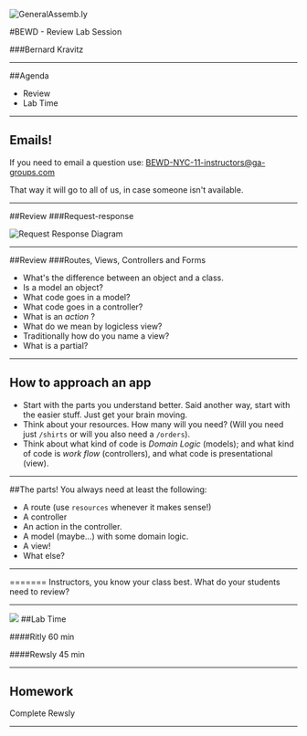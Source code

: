 ![GeneralAssemb.ly](https://github.com/generalassembly/ga-ruby-on-rails-for-devs/raw/master/images/ga.png "GeneralAssemb.ly")

#BEWD - Review Lab Session

###Bernard Kravitz

---


##Agenda

*	Review
*	Lab Time
	
---

## Emails! 

If you need to email a question use: [BEWD-NYC-11-instructors@ga-groups.com](mailto:BEWD-NYC-11-instructors@ga-groups.com)

That way it will go to all of us, in case someone isn't available. 

---


##Review
###Request-response

![Request Response Diagram](../../assets/rails/response_request.png)

---



##Review
###Routes, Views, Controllers and Forms

* What's the difference between an object and a class. 
* Is a model an object? 
* What code goes in a model? 
* What code goes in a controller? 
* What is an _action_ ? 
* What do we mean by logicless view? 
* Traditionally how do you name a view? 
* What is a partial? 

---

## How to approach an app

* Start with the parts you understand better. Said another way, start with the easier stuff. Just get your brain moving. 
* Think about your resources. How many will you need? (Will you need just `/shirts` or will you also need a `/orders`). 
* Think about what kind of code is _Domain Logic_ (models); and what kind of code is _work flow_ (controllers), and what code is presentational (view). 

---

##The parts!
You always need at least the following: 

* A route (use `resources` whenever it makes sense!)
* A controller
* An action in the controller. 
* A model (maybe...) with some domain logic. 
* A view! 
* What else?

---
=======
Instructors, you know your class best. What do your students need to review?

---



<img id ='icon' src="../../assets/ICL_icons/Exercise_icon_md.png">
##Lab Time

####Ritly 
60 min

####Rewsly 
45 min

---


## Homework

Complete Rewsly

---

